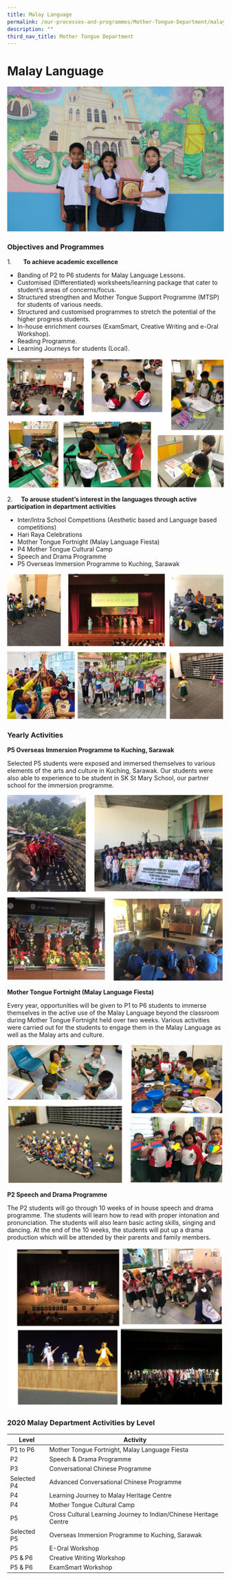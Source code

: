 ```yaml
---
title: Malay Language
permalink: /our-processes-and-programmes/Mother-Tongue-Department/malay-language/
description: ""
third_nav_title: Mother Tongue Department
---
```

# **Malay Language**

![](/images/Department%20Main%20Photos/img_3297.JPG)

### Objectives and Programmes

1.       **To achieve academic excellence**

* Banding of P2 to P6 students for Malay Language Lessons.
* Customised (Differentiated) worksheets/learning package that cater to student’s areas of concerns/focus.
* Structured strengthen and Mother Tongue Support Programme (MTSP) for students of various needs.
* Structured and customised programmes to stretch the potential of the higher progress students.
* In-house enrichment courses (ExamSmart, Creative Writing and e-Oral Workshop).
* Reading Programme.
* Learning Journeys for students (Local).

![](/images/ML.jpg)

2.     **To arouse student’s interest in the languages through active participation in department activities**

* Inter/Intra School Competitions (Aesthetic based and Language based competitions)
* Hari Raya Celebrations
* Mother Tongue Fortnight (Malay Language Fiesta)
* P4 Mother Tongue Cultural Camp
* Speech and Drama Programme
* P5 Overseas Immersion Programme to Kuching, Sarawak

![](/images/ML1.jpg)

### Yearly Activities  

**P5 Overseas Immersion Programme to Kuching, Sarawak**  
  
Selected P5 students were exposed and immersed themselves to various elements of the arts and culture in Kuching, Sarawak. Our students were also able to experience to be student in SK St Mary School, our partner school for the immersion programme.

![](/images/ML2.jpg)

**Mother Tongue Fortnight (Malay Language Fiesta)**

Every year, opportunities will be given to P1 to P6 students to immerse themselves in the active use of the Malay Language beyond the classroom during Mother Tongue Fortnight held over two weeks. Various activities were carried out for the students to engage them in the Malay Language as well as the Malay arts and culture.

![](/images/ML3.jpg)

**P2 Speech and Drama Programme**

The P2 students will go through 10 weeks of in house speech and drama programme. The students will learn how to read with proper intonation and pronunciation. The students will also learn basic acting skills, singing and dancing. At the end of the 10 weeks, the students will put up a drama production which will be attended by their parents and family members.

![](/images/ML4.jpg)

### 2020 Malay Department Activities by Level

| Level 	| Activity 	|
|---	|---	|
| P1 to P6 	| Mother Tongue Fortnight, Malay Language Fiesta 	|
| P2 	| Speech & Drama Programme 	|
| P3 	| Conversational Chinese Programme 	|
| Selected P4 	| Advanced Conversational Chinese Programme 	|
| P4 	| Learning Journey to Malay Heritage Centre 	|
| P4 	| Mother Tongue Cultural Camp 	|
| P5 	| Cross Cultural Learning Journey to Indian/Chinese Heritage Centre 	|
| Selected P5 	| Overseas Immersion Programme to Kuching, Sarawak 	|
| P5 	| E-Oral Workshop 	|
| P5 & P6 	| Creative Writing Workshop 	|
| P5 & P6 	| ExamSmart Workshop 	|